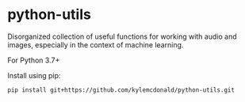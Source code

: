 # python-utils

Disorganized collection of useful functions for working with audio and images, especially in the context of machine learning.

For Python 3.7+

Install using pip:

```
pip install git+https://github.com/kylemcdonald/python-utils.git
```
